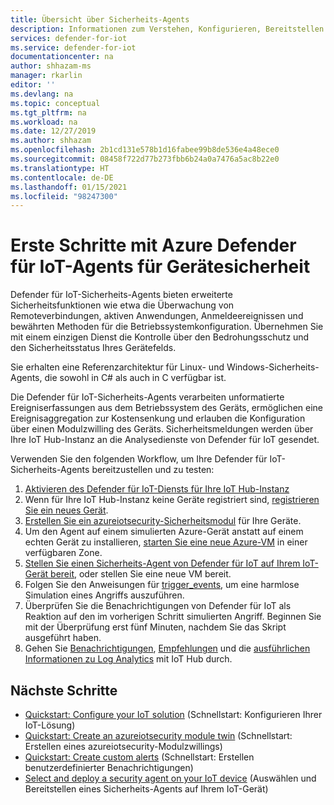 ```yaml
---
title: Übersicht über Sicherheits-Agents
description: Informationen zum Verstehen, Konfigurieren, Bereitstellen und Verwenden der Sicherheitsdienst-Agents von Azure Defender für IoT auf Ihren IoT-Geräten.
services: defender-for-iot
ms.service: defender-for-iot
documentationcenter: na
author: shhazam-ms
manager: rkarlin
editor: ''
ms.devlang: na
ms.topic: conceptual
ms.tgt_pltfrm: na
ms.workload: na
ms.date: 12/27/2019
ms.author: shhazam
ms.openlocfilehash: 2b1cd131e578b1d16fabee99b8de536e4a48ece0
ms.sourcegitcommit: 08458f722d77b273fbb6b24a0a7476a5ac8b22e0
ms.translationtype: HT
ms.contentlocale: de-DE
ms.lasthandoff: 01/15/2021
ms.locfileid: "98247300"
---
```

# <a name="get-started-with-azure-defender-for-iot-device-security-agents"></a>Erste Schritte mit Azure Defender für IoT-Agents für Gerätesicherheit

Defender für IoT-Sicherheits-Agents bieten erweiterte Sicherheitsfunktionen wie etwa die Überwachung von Remoteverbindungen, aktiven Anwendungen, Anmeldeereignissen und bewährten Methoden für die Betriebssystemkonfiguration. Übernehmen Sie mit einem einzigen Dienst die Kontrolle über den Bedrohungsschutz und den Sicherheitsstatus Ihres Gerätefelds.

Sie erhalten eine Referenzarchitektur für Linux- und Windows-Sicherheits-Agents, die sowohl in C# als auch in C verfügbar ist.

Die Defender für IoT-Sicherheits-Agents verarbeiten unformatierte Ereigniserfassungen aus dem Betriebssystem des Geräts, ermöglichen eine Ereignisaggregation zur Kostensenkung und erlauben die Konfiguration über einen Modulzwilling des Geräts. Sicherheitsmeldungen werden über Ihre IoT Hub-Instanz an die Analysedienste von Defender für IoT gesendet.

Verwenden Sie den folgenden Workflow, um Ihre Defender für IoT-Sicherheits-Agents bereitzustellen und zu testen:

1. [Aktivieren des Defender für IoT-Diensts für Ihre IoT Hub-Instanz](quickstart-onboard-iot-hub.md)
1. Wenn für Ihre IoT Hub-Instanz keine Geräte registriert sind, [registrieren Sie ein neues Gerät](../iot-accelerators/iot-accelerators-device-simulation-overview.md).
1. [Erstellen Sie ein azureiotsecurity-Sicherheitsmodul](quickstart-create-security-twin.md) für Ihre Geräte.
1. Um den Agent auf einem simulierten Azure-Gerät anstatt auf einem echten Gerät zu installieren, [starten Sie eine neue Azure-VM](../virtual-machines/linux/quick-create-portal.md) in einer verfügbaren Zone.
1. [Stellen Sie einen Sicherheits-Agent von Defender für IoT auf Ihrem IoT-Gerät bereit](how-to-deploy-linux-cs.md), oder stellen Sie eine neue VM bereit.
1. Folgen Sie den Anweisungen für [trigger_events](https://aka.ms/iot-security-github-trigger-events), um eine harmlose Simulation eines Angriffs auszuführen.
1. Überprüfen Sie die Benachrichtigungen von Defender für IoT als Reaktion auf den im vorherigen Schritt simulierten Angriff. Beginnen Sie mit der Überprüfung erst fünf Minuten, nachdem Sie das Skript ausgeführt haben.
1. Gehen Sie [Benachrichtigungen](concept-security-alerts.md), [Empfehlungen](concept-recommendations.md) und die [ausführlichen Informationen zu Log Analytics](how-to-security-data-access.md) mit IoT Hub durch.

## <a name="next-steps"></a>Nächste Schritte

- [Quickstart: Configure your IoT solution](quickstart-configure-your-solution.md) (Schnellstart: Konfigurieren Ihrer IoT-Lösung)
- [Quickstart: Create an azureiotsecurity module twin](quickstart-create-security-twin.md) (Schnellstart: Erstellen eines azureiotsecurity-Modulzwillings)
- [Quickstart: Create custom alerts](quickstart-create-custom-alerts.md) (Schnellstart: Erstellen benutzerdefinierter Benachrichtigungen)
- [Select and deploy a security agent on your IoT device](how-to-deploy-agent.md) (Auswählen und Bereitstellen eines Sicherheits-Agents auf Ihrem IoT-Gerät)